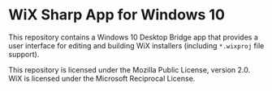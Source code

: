# WiX Sharp App for Windows 10

This repository contains a Windows 10 Desktop Bridge app that provides a user
interface for editing and building WiX installers (including `*.wixproj` file support).

This repository is licensed under the Mozilla Public License, version 2.0.
WiX is licensed under the Microsoft Reciprocal License.
